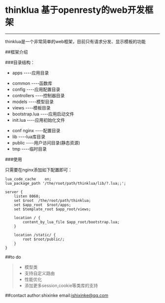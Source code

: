 # thinklua 基于openresty的web开发框架

------

thinklua是一个非常简单的web框架，目前只有请求分发、显示模板的功能

##框架介绍

###目录结构：

* apps  ----应用目录
 + common  ----函数库
 + config  ----应用配置目录
 + controllers ----控制器目录
 + models      ----模型目录
 + views    ----模板目录
 + bootstrap.lua  ----应用启动文件
 + init.lua       ----应用初始化文件
* conf nginx ----配置目录
* lib      ----lua库目录
* public   ----用户访问目录(静态资源)
* tmp      ----临时目录

###使用

只需要在nginx添加如下配置即可：

    lua_code_cache    on;
    lua_package_path '/the/root/path/thinklua/lib/?.lua;;';

    server {
        listen 8060;
        set $root  /the/root/path/thinklua;
        set $app_root  $root/apps;
        set $template_root $app_root/views;

        location / {
            content_by_lua_file $app_root/bootstrap.lua;
        }

        location /static/ {
            root $root/public/;
        }
    }

##to do

> * 模型类
> * 支持自定义路由
> * 性能优化
> * 添加更多session,cookie等类库的支持

##contact
author:shixinke
email:ishixinke@qq.com

